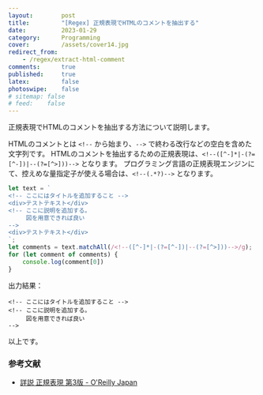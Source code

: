 ```yaml
---
layout:        post
title:         "[Regex] 正規表現でHTMLのコメントを抽出する"
date:          2023-01-29
category:      Programming
cover:         /assets/cover14.jpg
redirect_from:
    - /regex/extract-html-comment
comments:      true
published:     true
latex:         false
photoswipe:    false
# sitemap: false
# feed:    false
---
```


正規表現でHTMLのコメントを抽出する方法について説明します。

HTMLのコメントとは `<!--` から始まり、`-->` で終わる改行などの空白を含めた文字列です。
HTMLのコメントを抽出するための正規表現は、`<!--([^-]*|-(?=[^-])|--(?=[^>]))-->` となります。
プログラミング言語の正規表現エンジンにて、控えめな量指定子が使える場合は、`<!--(.*?)-->` となります。

```js
let text = `
<!-- ここにはタイトルを追加すること -->
<div>テストテキスト</div>
<!-- ここに説明を追加する。
     図を用意できれば良い
-->
<div>テストテキスト</div>
`;
let comments = text.matchAll(/<!--([^-]*|-(?=[^-])|--(?=[^>]))-->/g);
for (let comment of comments) {
    console.log(comment[0])
}
```

出力結果：

```output
<!-- ここにはタイトルを追加すること -->
<!-- ここに説明を追加する。
     図を用意できれば良い
-->
```

以上です。

### 参考文献

<!-- http://www.oreilly.co.jp/books/9784873113593/ -->

- [詳説 正規表現 第3版 - O'Reilly Japan](https://amzn.to/3IxSBV4)
